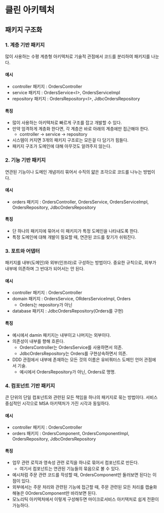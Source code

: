 # 클린 아키텍처

## 패키지 구조화

### 1. 계층 기반 패키지

많이 사용하는 수평 계층형 아키텍처로 기술적 관점에서 코드를 분리하여 패키지를 나눈다.

#### 예시

* controller 패키지 : OrdersController
* service 패키지 : OrdersService&lt;I&gt;, OrdersServiceImpl
* repository 패키지 : OrdersRepository&lt;I&gt;, JdbcOrdersRepository

#### 특징

* 많이 사용하는 아키텍처로 빠르게 구조를 잡고 개발할 수 있다.
* 만약 엄격하게 계층화 한다면, 각 계층은 바로 아래의 계층에만 접근해야 한다.
    * controller -> service -> repository
* 시스템이 커지면 3개의 패키지 구조로는 모든걸 다 담기가 힘들다.
* 패키지 구조가 도메인에 대해 아무것도 알려주지 않는다.

### 2. 기능 기반 패키지

연관된 기능이나 도메인 개념끼리 묶어서 수직의 얇은 조각으로 코드를 나누는 방법이다.

#### 예시

* orders 패키지 : OrdersController, OrdersService, OrdersServiceImpl, OrdersRepository, JdbcOrdersRepository

#### 특징

* 단 하나의 패키지에 묶어서 이 패키지가 특정 도메인을 나타내도록 한다.
* 특정 도메인에 대해 개발이 필요할 때, 연관된 코드를 찾기가 쉬워진다.

### 3. 포트와 어댑터

패키지를 내부(도메인)와 외부(인프라)로 구성하는 방법이다. 중요한 규칙으로, 외부가 내부에 의존하며 그 반대가 되어서는 안 된다.

#### 예시

* controller 패키지 : OrdersController
* domain 패키지 : OrdersService, ORdersServiceImpl, Orders
    * Orders는 repository가 아닌 
* database 패키지 : JdbcOrdersRepository(Orders를 구현)

#### 특징

* 예시에서 damin 패키지는 내부이고 나머지는 외부이다.
* 의존성이 내부를 향해 흐른다.
    * OrdersController는 OrdersService를 사용하면서 의존.
    * JdbcOrdersRepository는 Orders를 구현상속하면서 의존.
* DDD 관점에서 내부에 존재하는 모든 것의 이름은 유비쿼터스 도메인 언어 관점에서 기술.
    * 예시에서 OrdersRepository가 아닌, Orders로 명명.

### 4. 컴포넌트 기반 패키지

큰 단위의 단일 컴포넌트와 관련된 모든 책임을 하나의 패키지로 묶는 방법이다. 서비스 중심적인 시각으로 MSA 아키텍처가 가진 시각과 동일하다.

#### 예시

* controller 패키지 : OrdersController
* orders 패키지 : OrdersComponent, OrdersComponentImpl, OrdersRepository, JdbcOrdersRepository

#### 특징

* 업무 관련 로직과 영속성 관련 로직을 하나로 묶어서 컴포넌트로 만든다.
    * 여기서 컴포넌트는 연관된 기능들의 묶음으로 볼 수 있다.
* 예시처럼 주문 관련 코드를 작성할 때, OrdersComponent만 둘러보면 된다는 이점이 있다.
* 외부에서는 주문 처리와 관련된 기능에 접근할 때, 주문 관련된 모든 처리를 캡슐화 해놓은 0OrdersComponent만 바라보면 된다.
* 모노리틱 아키텍처에서 이렇게 구성해두면 마이크로서비스 아키텍처로 쉽게 전환이 가능하다.

